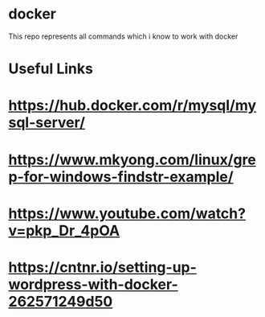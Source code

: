 # docker
This repo represents all commands which i know to work with docker  



# Useful Links
# https://hub.docker.com/r/mysql/mysql-server/
# https://www.mkyong.com/linux/grep-for-windows-findstr-example/
# https://www.youtube.com/watch?v=pkp_Dr_4pOA
# https://cntnr.io/setting-up-wordpress-with-docker-262571249d50
